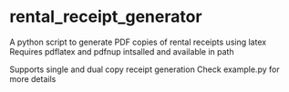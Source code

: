 # rental_receipt_generator
A python script to generate PDF copies of rental receipts using latex
Requires pdflatex and pdfnup intsalled and available in path

Supports single and dual copy receipt generation
Check example.py for more details

